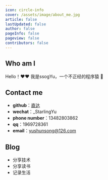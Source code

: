 ```yaml
---
icon: circle-info
cover: /assets/image/about_me.jpg
article: false
lastUpdated: false
author: false
pageInfo: false
pageview: false
contributors: false
---
```


## Who am I
Hello！❤️❤️ 我是ssogYu，一个不正经的程序猿 🐒

## Contact me
- <b>github</b>：[直达](https://github.com/ssogYu)
- <b>wechat</b>：_StarlingYu
- <b>phone number</b>：13482803862
- <b>qq</b>：1969728361
- <b>email</b>：yushunsong@126.com

## Blog
- 分享技术
- 分享读书
- 记录生活
